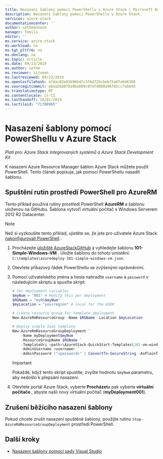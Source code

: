 ```yaml
---
title: Nasazení šablony pomocí PowerShellu v Azure Stack | Microsoft Docs
description: Nasazení šablony pomocí PowerShellu v Azure Stack.
services: azure-stack
documentationcenter: ''
author: sethmanheim
manager: femila
editor: ''
ms.service: azure-stack
ms.workload: na
ms.tgt_pltfrm: na
ms.devlang: na
ms.topic: article
ms.date: 09/23/2019
ms.author: sethm
ms.reviewer: sijuman
ms.lastreviewed: 09/23/2019
ms.openlocfilehash: af4ac82e03b96b4fc3f6d728cbebf5a6fa9d6388
ms.sourcegitcommit: e8aa26b078a9bab09c8fafd888a96785cc7abb4d
ms.translationtype: MT
ms.contentlocale: cs-CZ
ms.lasthandoff: 10/01/2019
ms.locfileid: "71708965"
---
```

# <a name="deploy-a-template-using-powershell-in-azure-stack"></a>Nasazení šablony pomocí PowerShellu v Azure Stack

*Platí pro: Azure Stack integrovaných systémů a Azure Stack Development Kit*

K nasazení Azure Resource Manager šablon Azure Stack můžete použít PowerShell. Tento článek popisuje, jak pomocí PowerShellu nasadit šablonu.

## <a name="run-azurerm-powershell-cmdlets"></a>Spuštění rutin prostředí PowerShell pro AzureRM

Tento příklad používá rutiny prostředí PowerShell **AzureRM** a šablonu uloženou na GitHubu. Šablona vytvoří virtuální počítač s Windows Serverem 2012 R2 Datacenter.

>[!NOTE]
> Než si vyzkoušíte tento příklad, ujistěte se, že jste pro uživatele Azure Stack [nakonfigurovali PowerShell](azure-stack-powershell-configure-user.md) .

1. Procházejte [úložiště AzureStackGitHub](https://aka.ms/AzureStackGitHub) a vyhledejte šablonu **101-Simple-Windows-VM** . Uložte šablonu do tohoto umístění: `C:\templates\azuredeploy-101-simple-windows-vm.json`.
2. Otevřete příkazový řádek PowerShellu se zvýšenými oprávněními.
3. Pomocí uživatelského jména a hesla nahraďte `username` a `password` v následujícím skriptu a spusťte skript:

    ```powershell
    # Set deployment variables
    $myNum = "001" # Modify this per deployment
    $RGName = "myRG$myNum"
    $myLocation = "yourregion" # local for the ASDK

    # Create resource group for template deployment
    New-AzureRmResourceGroup -Name $RGName -Location $myLocation

    # Deploy simple IaaS template
    New-AzureRmResourceGroupDeployment `
        -Name myDeployment$myNum `
        -ResourceGroupName $RGName `
        -TemplateUri <path>\AzureStack-QuickStart-Templates\101-vm-windows-create\azuredeploy.json `
        -AdminUsername <username> `
        -AdminPassword ("<password>" | ConvertTo-SecureString -AsPlainText -Force)
    ```

    >[!IMPORTANT]
    > Pokaždé, když tento skript spustíte, zvyšte hodnotu `$myNum` parametru, aby nedošlo k přepsání nasazení.

4. Otevřete portál Azure Stack, vyberte **Procházet**a pak vyberte **virtuální počítače** , abyste našli nový virtuální počítač (**myDeployment001**).

## <a name="cancel-a-running-template-deployment"></a>Zrušení běžícího nasazení šablony

Pokud chcete zrušit nasazení spuštěné šablony, použijte rutinu `Stop-AzureRmResourceGroupDeployment` prostředí PowerShell.

## <a name="next-steps"></a>Další kroky

- [Nasazení šablony pomocí sady Visual Studio](azure-stack-deploy-template-visual-studio.md)
